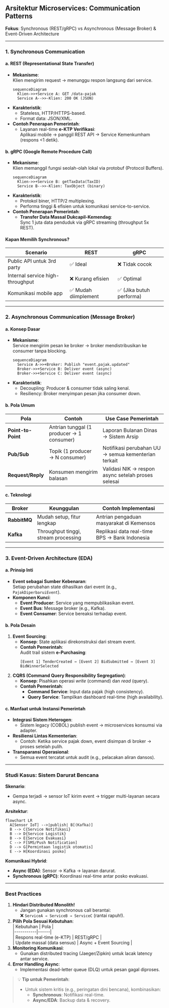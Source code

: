 ## **Arsitektur Microservices: Communication Patterns**  
**Fokus**: Synchronous (REST/gRPC) vs Asynchronous (Message Broker) & Event-Driven Architecture  

---

### **1. Synchronous Communication**  
#### **a. REST (Representational State Transfer)**  
- **Mekanisme**:  
  Klien mengirim request → menunggu respon langsung dari service.  
  ```mermaid  
  sequenceDiagram  
    Klien->>+Service A: GET /data-pajak  
    Service A-->>-Klien: 200 OK (JSON)  
  ```  
- **Karakteristik**:  
  - Stateless, HTTP/HTTPS-based.  
  - Format data: JSON/XML.  
- **Contoh Penerapan Pemerintah**:  
  - Layanan real-time **e-KTP Verifikasi**:  
    Aplikasi mobile → panggil REST API → Service Kemenkumham (respons <1 detik).  

#### **b. gRPC (Google Remote Procedure Call)**  
- **Mekanisme**:  
  Klien memanggil fungsi seolah-olah lokal via protobuf (Protocol Buffers).  
  ```mermaid  
  sequenceDiagram  
    Klien->>+Service B: getTaxData(TaxID)  
    Service B-->>-Klien: TaxObject (binary)  
  ```  
- **Karakteristik**:  
  - Protokol biner, HTTP/2 multiplexing.  
  - Performa tinggi & efisien untuk komunikasi service-to-service.  
- **Contoh Penerapan Pemerintah**:  
  - **Transfer Data Massal Dukcapil-Kemendag**:  
    Sync 1 juta data penduduk via gRPC streaming (throughput 5x REST).  

#### **Kapan Memilih Synchronous?**  
| Scenario | REST | gRPC |  
|----------|------|------|  
| Public API untuk 3rd party | ✅ Ideal | ❌ Tidak cocok |  
| Internal service high-throughput | ❌ Kurang efisien | ✅ Optimal |  
| Komunikasi mobile app | ✅ Mudah diimplement | ✅ (Jika butuh performa) |  

---

### **2. Asynchronous Communication (Message Broker)**  
#### **a. Konsep Dasar**  
- **Mekanisme**:  
  Service mengirim pesan ke broker → broker mendistribusikan ke consumer tanpa blocking.  
  ```mermaid  
  sequenceDiagram  
    Service A->>+Broker: Publish "event.pajak.updated"  
    Broker->>+Service B: Deliver event (async)  
    Broker->>+Service C: Deliver event (async)  
  ```  
- **Karakteristik**:  
  - Decoupling: Producer & consumer tidak saling kenal.  
  - Resiliency: Broker menyimpan pesan jika consumer down.  

#### **b. Pola Umum**  
| Pola | Contoh | Use Case Pemerintah |  
|------|--------|---------------------|  
| **Point-to-Point** | Antrian tunggal (1 producer → 1 consumer) | Laporan Bulanan Dinas → Sistem Arsip |  
| **Pub/Sub** | Topik (1 producer → N consumer) | Notifikasi perubahan UU → semua kementerian terkait |  
| **Request/Reply** | Konsumen mengirim balasan | Validasi NIK → respon async setelah proses selesai |  

#### **c. Teknologi**  
| Broker | Keunggulan | Contoh Implementasi |  
|--------|------------|----------------------|  
| **RabbitMQ** | Mudah setup, fitur lengkap | Antrian pengaduan masyarakat di Kemensos |  
| **Kafka** | Throughput tinggi, stream processing | Replikasi data real-time BPS → Bank Indonesia |  

---

### **3. Event-Driven Architecture (EDA)**  
#### **a. Prinsip Inti**  
- **Event sebagai Sumber Kebenaran**:  
  Setiap perubahan state dihasilkan dari event (e.g., `PajakDiperbaruiEvent`).  
- **Komponen Kunci**:  
  - **Event Producer**: Service yang mempublikasikan event.  
  - **Event Bus**: Message broker (e.g., Kafka).  
  - **Event Consumer**: Service bereaksi terhadap event.  

#### **b. Pola Desain**  
1. **Event Sourcing**:  
   - **Konsep**: State aplikasi direkonstruksi dari stream event.  
   - **Contoh Pemerintah**:  
     Audit trail sistem **e-Purchasing**:  
     ```  
     [Event 1] TenderCreated → [Event 2] BidSubmitted → [Event 3] BidWinnerSelected  
     ```  
2. **CQRS (Command Query Responsibility Segregation)**:  
   - **Konsep**: Pisahkan operasi *write* (command) dan *read* (query).  
   - **Contoh Pemerintah**:  
     - **Command Service**: Input data pajak (high consistency).  
     - **Query Service**: Tampilkan dashboard real-time (high availability).  

#### **c. Manfaat untuk Instansi Pemerintah**  
- **Integrasi Sistem Heterogen**:  
  - Sistem legacy (COBOL) publish event → microservices konsumsi via adapter.  
- **Resiliensi Lintas Kementerian**:  
  - Contoh: Ketika service pajak down, event disimpan di broker → proses setelah pulih.  
- **Transparansi Operasional**:  
  - Semua event tercatat untuk audit (e.g., pelacakan aliran dansos).  

---

### **Studi Kasus: Sistem Darurat Bencana**  
**Skenario**:  
- Gempa terjadi → sensor IoT kirim event → trigger multi-layanan secara async.  

**Arsitektur**:  
```mermaid  
flowchart LR  
  A[Sensor IoT] -->|publish| B[(Kafka)]  
  B --> C{Service Notifikasi}  
  B --> D{Service Logistik}  
  B --> E{Service Evakuasi}  
  C --> F[SMS/Push Notification]  
  D --> G[Permintaan logistik otomatis]  
  E --> H[Koordinasi posko]  
```  

**Komunikasi Hybrid**:  
- **Async (EDA)**: Sensor → Kafka → layanan darurat.  
- **Synchronous (gRPC)**: Koordinasi real-time antar posko evakuasi.  

---

### **Best Practices**  
1. **Hindari Distributed Monolith!**  
   - Jangan gunakan synchronous call berantai:  
     ❌ `ServiceA → ServiceB → ServiceC` (rantai rapuh!).  
2. **Pilih Pola Sesuai Kebutuhan**:  
   | Kebutuhan | Pola |  
   |-----------|------|  
   | Respons real-time (e-KTP) | REST/gRPC |  
   | Update massal (data sensus) | Async + Event Sourcing |  
3. **Monitoring Komunikasi**:  
   - Gunakan distributed tracing (Jaeger/Zipkin) untuk lacak latency antar service.  
4. **Error Handling Async**:  
   - Implementasi dead-letter queue (DLQ) untuk pesan gagal diproses.  

> 💡 **Tip untuk Pemerintah**:  
> - Untuk sistem kritis (e.g., peringatan dini bencana), kombinasikan:  
>   - **Synchronous**: Notifikasi real-time.  
>   - **Async/EDA**: Backup data & recovery.
